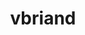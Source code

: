 ---
title: vbriand
github: https://github.com/vbriand
mode: dark
transition: 3s
archetype:
  - Little Bit of Everything
---